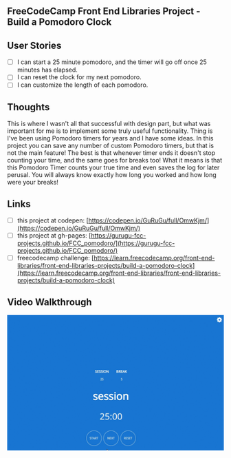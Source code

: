 ## FreeCodeCamp Front End Libraries Project - Build a Pomodoro Clock

## User Stories

- [ ] I can start a 25 minute pomodoro, and the timer will go off once 25 minutes has elapsed. 
- [ ] I can reset the clock for my next pomodoro.
- [ ] I can customize the length of each pomodoro.

## Thoughts

This is where I wasn't all that successful with design part, but what was important for me is to implement some truly useful functionality. Thing is I've been using Pomodoro timers for years and I have some ideas. In this project you can save any number of custom Pomodoro timers, but that is not the main feature! The best is that whenever timer ends it doesn't stop counting your time, and the same goes for breaks too! What it means is that this Pomodoro Timer counts your true time and even saves the log for later perusal. You will always know exactly how long you worked and how long were your breaks! 

## Links

- [ ] this project at codepen: [https://codepen.io/GuRuGu/full/OmwKjm/](https://codepen.io/GuRuGu/full/OmwKjm/)
- [ ] this project at gh-pages: [https://gurugu-fcc-projects.github.io/FCC_pomodoro/](https://gurugu-fcc-projects.github.io/FCC_pomodoro/)
- [ ] freecodecamp challenge: [https://learn.freecodecamp.org/front-end-libraries/front-end-libraries-projects/build-a-pomodoro-clock](https://learn.freecodecamp.org/front-end-libraries/front-end-libraries-projects/build-a-pomodoro-clock)

## Video Walkthrough

![](https://github.com/gurugumawaru/FCC_pomodoro/blob/master/fcc_pomodoro.gif)
